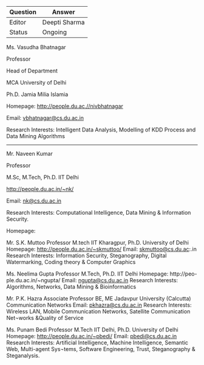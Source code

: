 | Question|Answer|
|-|-|
|Editor|Deepti Sharma|
|Status|Ongoing|


Ms. Vasudha Bhatnagar

Professor

Head of Department

MCA University of Delhi

Ph.D. Jamia Milia Islamia

Homepage: http://people.du.ac.//nivbhatnagar

Email: vbhatnagar@cs.du.ac.in

Research Interests: Intelligent Data Analysis, Modelling of KDD Process and Data Mining Algorithms
 
----

Mr. Naveen Kumar

Professor

M.Sc, M.Tech, Ph.D. IIT Delhi

http://people.du.ac.in/~nk/

Email: nk@cs.du.ac.in

Research Interests: Computational Intelligence, Data Mining & Information Security. 

Homepage: 

Mr. S.K. Muttoo
Professor
M.tech IIT Kharagpur, Ph.D. University of Delhi
Homepage: http://people.du.ac.in/~skmuttoo/
Email: skmuttoo@cs.du.ac:.in
Research Interests: Information Security, Steganography, Digital Watermarking, Coding theory & Computer Graphics

Ms. Neelima Gupta
Professor
M.Tech, Ph.D.  IIT Delhi
Homepage: http://peo- ple.du.ac.in/~ngupta/
Email: ngupta@cs.du.ac.in
Research Interests: Algorithms, Networks, Data Mining & Bioinformatics

Mr. P.K. Hazra
Associate Professor
BE, ME Jadavpur University (Calcutta)
Communication Networks Email: pkhazra@cs.du.ac.in
Research Interests: Wireless LAN, Mobile Communication Networks, Satellite Communication Net¬works &Quality of Service 

Ms. Punam Bedi
Professor
M.Tech IIT Delhi, Ph.D. University of Delhi
Homepage: http://people.du.ac.in/~pbedi/
Email: pbedi@cs.du.ac.in
Research Interests: Artificial Intelligence, Machine Intelligence, Semantic Web, Multi-agent Sys¬tems, Software Engineering, Trust, Steganography & Steganalysis.


